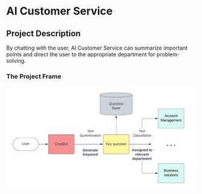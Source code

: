 # AI Customer Service
## Project Description
By chatting with the user, AI Customer Service can summarize important points and direct the user to the appropriate department for problem-solving.
###  The Project Frame
![image](https://github.com/monica00zhang/NLP_GenAI_CustomerService/blob/main/Blank%20diagram.jpeg)

